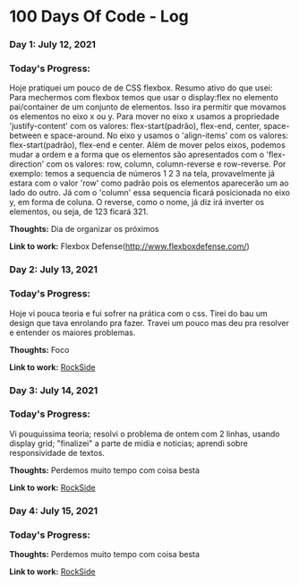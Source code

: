 # 100 Days Of Code - Log

### Day 1: July 12, 2021 

### Today's Progress:
Hoje pratiquei um pouco de de CSS flexbox. 
Resumo ativo do que usei: 
Para mechermos com flexbox temos que usar o display:flex no elemento pai/container de um conjunto de elementos. Isso ira permitir que movamos os elementos no eixo x ou y. Para mover no eixo x usamos a propriedade 'justify-content' com os valores: flex-start(padrão), flex-end, center, space-between e space-around. No eixo y usamos o 'align-items' com os valores: flex-start(padrão), flex-end e center. 
Além de mover pelos eixos, podemos mudar a ordem e a forma que os elementos são apresentados com o 'flex-direction' com os valores: row, column, column-reverse e row-reverse. Por exemplo: temos a sequencia de números 1 2 3 na tela, provavelmente já estara com o valor 'row' como padrão pois os elementos aparecerão um ao lado do outro. Já com o 'column' essa sequencia ficará posicionada no eixo y, em forma de coluna. O reverse, como o nome, já diz irá inverter os elementos, ou seja, de 123 ficará 321.

**Thoughts:** 
Dia de organizar os próximos
<!-- I really struggled with CSS, but, overall, I feel like I am slowly getting better at it. Canvas is still new for me, but I managed to figure out some basic functionality. -->

**Link to work:** 
Flexbox Defense(http://www.flexboxdefense.com/)


### Day 2: July 13, 2021

### Today's Progress: 
Hoje vi pouca teoria e fui sofrer na prática com o css. Tirei do bau um design que tava enrolando pra fazer. Travei um pouco mas deu pra resolver e entender os maiores problemas. 

**Thoughts:** 
Foco

**Link to work:** 
[RockSide](https://github.com/ViniciusCoutt/rockside)


### Day 3: July 14, 2021

### Today's Progress: 
Vi pouquissima teoria; resolvi o problema de ontem com 2 linhas, usando display grid; "finalizei" a parte de midia e noticias; aprendi sobre responsividade de textos. 

**Thoughts:** 
Perdemos muito tempo com coisa besta

**Link to work:** 
[RockSide](https://github.com/ViniciusCoutt/rockside)


### Day 4: July 15, 2021

### Today's Progress: 


**Thoughts:** 
Perdemos muito tempo com coisa besta

**Link to work:** 
[RockSide](https://github.com/ViniciusCoutt/rockside)

<!--[Calculator App](http://www.example.com) -->

<!--
### Day 0: February 30, 2016 (Example 2)
##### (delete me or comment me out)

**Today's Progress**: Fixed CSS, worked on canvas functionality for the app.

**Thoughts**: I really struggled with CSS, but, overall, I feel like I am slowly getting better at it. Canvas is still new for me, but I managed to figure out some basic functionality.

**Link(s) to work**: [Calculator App](http://www.example.com)


### Day 1: June 27, Monday

**Today's Progress**: I've gone through many exercises on FreeCodeCamp.

**Thoughts** I've recently started coding, and it's a great feeling when I finally solve an algorithm challenge after a lot of attempts and hours spent.

**Link(s) to work**
1. [Find the Longest Word in a String](https://www.freecodecamp.com/challenges/find-the-longest-word-in-a-string)
2. [Title Case a Sentence](https://www.freecodecamp.com/challenges/title-case-a-sentence) 

-->

